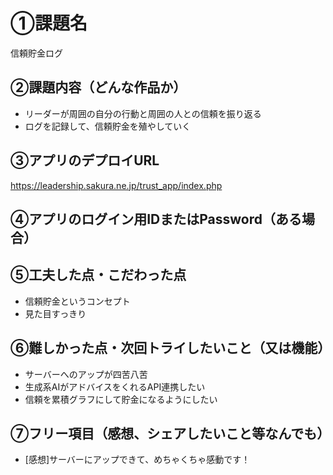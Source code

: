 # ①課題名
信頼貯金ログ

## ②課題内容（どんな作品か）
- リーダーが周囲の自分の行動と周囲の人との信頼を振り返る
- ログを記録して、信頼貯金を殖やしていく

## ③アプリのデプロイURL
https://leadership.sakura.ne.jp/trust_app/index.php

## ④アプリのログイン用IDまたはPassword（ある場合）

## ⑤工夫した点・こだわった点
- 信頼貯金というコンセプト
- 見た目すっきり

## ⑥難しかった点・次回トライしたいこと（又は機能）
- サーバーへのアップが四苦八苦
- 生成系AIがアドバイスをくれるAPI連携したい
- 信頼を累積グラフにして貯金になるようにしたい

## ⑦フリー項目（感想、シェアしたいこと等なんでも）
- [感想]サーバーにアップできて、めちゃくちゃ感動です！
